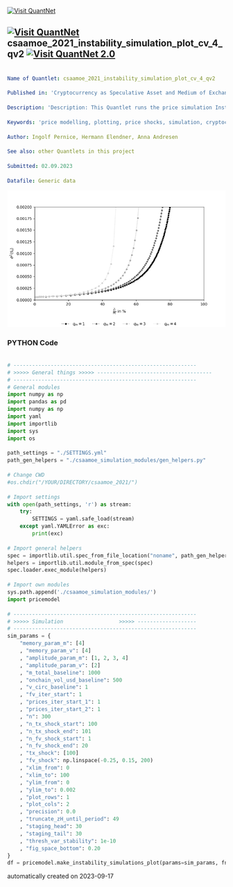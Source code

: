 [<img src="https://github.com/QuantLet/Styleguide-and-FAQ/blob/master/pictures/banner.png" width="1100" alt="Visit QuantNet">](http://quantlet.de/)

## [<img src="https://github.com/QuantLet/Styleguide-and-FAQ/blob/master/pictures/qloqo.png" alt="Visit QuantNet">](http://quantlet.de/) **csaamoe_2021_instability_simulation_plot_cv_4_qv2** [<img src="https://github.com/QuantLet/Styleguide-and-FAQ/blob/master/pictures/QN2.png" width="60" alt="Visit QuantNet 2.0">](http://quantlet.de/)

```yaml

Name of Quantlet: csaamoe_2021_instability_simulation_plot_cv_4_qv2

Published in: 'Cryptocurrency as Speculative Asset and Medium of Exchange (Pernice et al., 2021)'

Description: 'Description: This Quantlet runs the price simulation Instability Simulations described in the paper with certain parameters (see SETTINGS.yml). Simulations are triggered with respect to shocks in the fundamental value. Additional simulations show the influence of the models parameters. To run this script, please clone the public repository from https://github.com/trudi-group/csaamoe_simulation_modules into the directory of this Quantlet.'

Keywords: 'price modelling, plotting, price shocks, simulation, cryptocurrency'

Author: Ingolf Pernice, Hermann Elendner, Anna Andresen

See also: other Quantlets in this project

Submitted: 02.09.2023

Datafile: Generic data

```

![Picture1](instability_simulation_plot_cv_4_qv2.png)

### PYTHON Code
```python

# -----------------------------------------------------------
# >>>>> General things >>>>> -------------------------------------
# -----------------------------------------------------------
# General modules
import numpy as np
import pandas as pd
import numpy as np
import yaml
import importlib
import sys
import os

path_settings = "./SETTINGS.yml"
path_gen_helpers = "./csaamoe_simulation_modules/gen_helpers.py"

# Change CWD
#os.chdir("/YOUR/DIRECTORY/csaamoe_2021/")

# Import settings
with open(path_settings, 'r') as stream:
    try:
        SETTINGS = yaml.safe_load(stream)
    except yaml.YAMLError as exc:
        print(exc)

# Import general helpers
spec = importlib.util.spec_from_file_location("noname", path_gen_helpers)
helpers = importlib.util.module_from_spec(spec)
spec.loader.exec_module(helpers)

# Import own modules
sys.path.append('./csaamoe_simulation_modules/')
import pricemodel

# -----------------------------------------------------------
# >>>>> Simulation                  >>>>> -------------------
# -----------------------------------------------------------
sim_params = {
    "memory_param_m": [4]
    , "memory_param_v": [4]
    , "amplitude_param_m": [1, 2, 3, 4]
    , "amplitude_param_v": [2]
    , "m_total_baseline": 1000
    , "onchain_vol_usd_baseline": 500
    , "v_circ_baseline": 1
    , "fv_iter_start": 1
    , "prices_iter_start_1": 1
    , "prices_iter_start_2": 1
    , "n": 300
    , "n_tx_shock_start": 100
    , "n_tx_shock_end": 101
    , "n_fv_shock_start": 1
    , "n_fv_shock_end": 20
    , "tx_shock": [100]
    , "fv_shock": np.linspace(-0.25, 0.15, 200)
    , "xlim_from": 0
    , "xlim_to": 100
    , "ylim_from": 0
    , "ylim_to": 0.002
    , "plot_rows": 1
    , "plot_cols": 2
    , "precision": 0.0
    , "truncate_zH_until_period": 49
    , "staging_head": 30
    , "staging_tail": 30
    , "thresh_var_stability": 1e-10
    , "fig_space_bottom": 0.20
}
df = pricemodel.make_instability_simulations_plot(params=sim_params, fname="instability_simulation_plot_cv_4_qv2", path=SETTINGS["plotting"]["path"])

```

automatically created on 2023-09-17